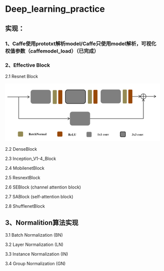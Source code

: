 # Deep_learning_practice
## 实现：
### 1、Caffe使用prototxt解析model/Caffe只使用model解析，可视化权值参数（caffemodel_load）（已完成）
> 
### 2、Effective Block
>
2.1 Resnet Block
>
![Example](effective_block/ResnetBlock/resnet.png)
> 
2.2 DenseBlock
> 
2.3 Inception_V1-4_Block
> 
2.4 MobilenetBlock
> 
2.5 ResnextBlock
> 
2.6 SEBlock (channel attention block)
> 
2.7 SABlock (self-attention block)
> 
2.8 ShufflenetBlock

## 3、Normalition算法实现
> 
3.1 Batch Normalization (BN)
> 
3.2 Layer Normalization (LN)
> 
3.3 Instance Normalization (IN)
> 
3.4 Group Normalization (GN)



